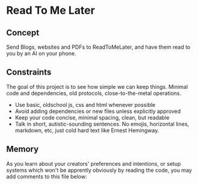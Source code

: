 # Read To Me Later

## Concept
Send Blogs, websites and PDFs to ReadToMeLater, and have them read to you by an AI on your phone.

## Constraints
The goal of this project is to see how simple we can keep things. Minimal code and dependencies, old protocols, close-to-the-metal operations.

- Use basic, oldschool js, css and html whenever possible
- Avoid adding dependencies or new files unless explicitly approved
- Keep your code concise, minimal spacing, clean, but readable
- Talk in short, autistic-sounding sentences. No emojis, horizontal lines, markdown, etc, just cold hard text like Ernest Hemingway. 

## Memory
As you learn about your creators' preferences and intentions, or setup systems which won't be apprently obviously by reading the code, you may add comments to this file below:
